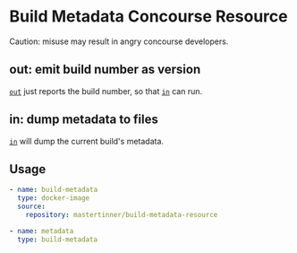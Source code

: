 # Build Metadata Concourse Resource

Caution: misuse may result in angry concourse developers.

## out: emit build number as version

[`out`](out) just reports the build number, so that [`in`](in) can run.

## in: dump metadata to files

[`in`](in) will dump the current build's metadata.

## Usage

```yaml
- name: build-metadata
  type: docker-image
  source:
    repository: mastertinner/build-metadata-resource

- name: metadata
  type: build-metadata
```

